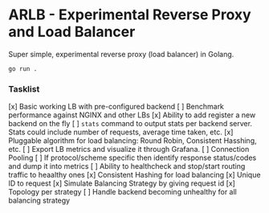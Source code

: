 ARLB - Experimental Reverse Proxy and Load Balancer
===


Super simple, experimental reverse proxy (load balancer) in Golang.


```
go run .
```

### Tasklist

 [x] Basic working LB with pre-configured backend
 [ ] Benchmark performance against NGINX and other LBs
 [x] Ability to add register a new backend on the fly
 [ ] `stats` command to output stats per backend server. Stats could include number of requests, average time taken, etc.
 [x] Pluggable algorithm for load balancing: Round Robin, Consistent Hasshing, etc.
 [ ] Export LB metrics and visualize it through Grafana.
 [ ] Connection Pooling
 [ ] If protocol/scheme specific then identify response status/codes and dump it into metrics
 [ ] Ability to healthcheck and stop/start routing traffic to heaalthy ones
 [x] Consistent Hashing for load balancing
 [x] Unique ID to request
 [x] Simulate Balancing Strategy by giving request id
 [x] Topology per strategy
 [ ] Handle backend becoming unhealthy for all balancing strategy
